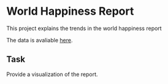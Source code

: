 # World Happiness Report

This project explains the trends in the world happiness report

The data is avaliable [here](https://www.kaggle.com/ajaypalsinghlo/world-happiness-report-2021).

## Task
Provide a visualization of the report.